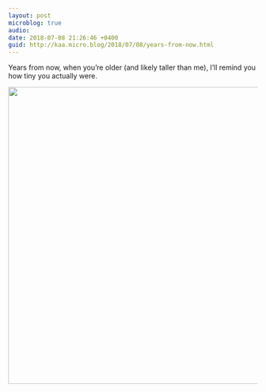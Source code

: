 ```yaml
---
layout: post
microblog: true
audio: 
date: 2018-07-08 21:26:46 +0400
guid: http://kaa.micro.blog/2018/07/08/years-from-now.html
---
```

Years from now, when you’re older (and likely taller than me), I’ll remind you how tiny you actually were.

<img src="https://www.kaa.bz/uploads/2018/67c0d95719.jpg" width="600" height="600" />
